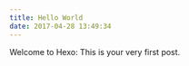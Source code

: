 ```yaml
---
title: Hello World
date: 2017-04-28 13:49:34
---
```

Welcome to Hexo: This is your very first post.
